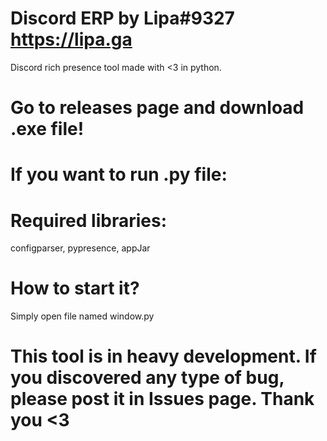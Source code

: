 # Discord ERP by Lipa#9327 https://lipa.ga
Discord rich presence tool made with &lt;3 in python. 
# Go to releases page and download .exe file! 
# If you want to run .py file:
# Required libraries: 
configparser, pypresence, appJar
# How to start it?
Simply open file named window.py
# This tool is in heavy development. If you discovered any type of bug, please post it in Issues page. Thank you <3 

